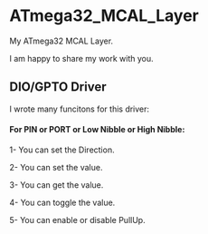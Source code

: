 # ATmega32_MCAL_Layer

My ATmega32 MCAL Layer.

I am happy to share my work with you.

## DIO/GPTO Driver
I wrote many funcitons for this driver:

#### For PIN or PORT or Low Nibble or High Nibble:

1- You can set the Direction.

2- You can set the value.

3- You can get the value.

4- You can toggle the value.

5- You can enable or disable PullUp.

